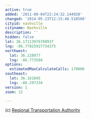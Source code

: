 ```yaml
---
active: true
added: '2011-08-04T22:24:32.144920'
changed: '2014-05-23T12:15:48.510560'
cityid: nashville
cityname: Nashville
description: ''
hidden: false
lat: 36.17113976708937
lng: -86.77825927734375
northwest:
  lat: 36.228977
  lng: -86.773584
options:
  estimatedMaxCalculateCalls: 170000
southeast:
  lat: 36.161845
  lng: -86.297334
version: 1
zoom: 12

---
```


(c) [ Regional Transportation Authority](http://musiccitystar.org/index.html)

